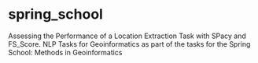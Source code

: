 # spring_school
 Assessing the Performance of a Location Extraction Task with SPacy and FS_Score. NLP Tasks for Geoinformatics as part of the tasks for the Spring School: Methods in Geoinformatics
